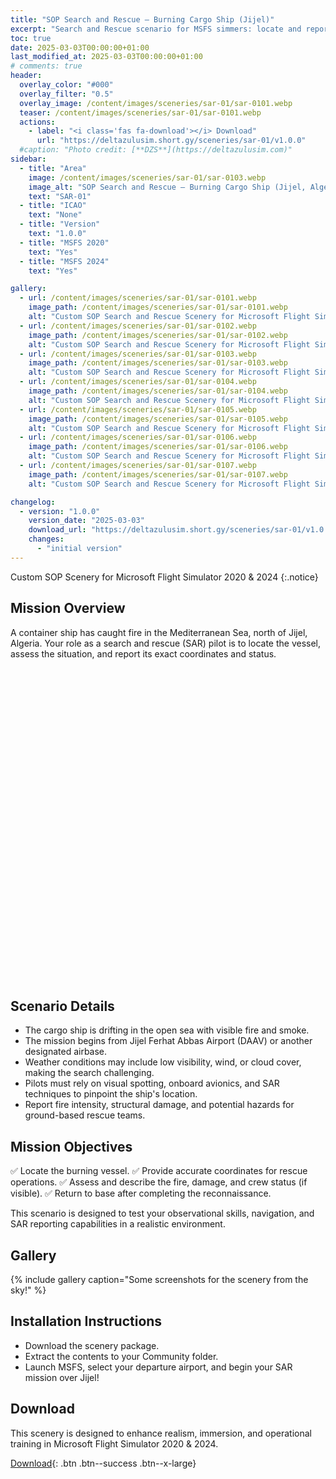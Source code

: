 ```yaml
---
title: "SOP Search and Rescue – Burning Cargo Ship (Jijel)"
excerpt: "Search and Rescue scenario for MSFS simmers: locate and report a burning container ship adrift north of Jijel, Algeria."
toc: true
date: 2025-03-03T00:00:00+01:00
last_modified_at: 2025-03-03T00:00:00+01:00
# comments: true
header:
  overlay_color: "#000"
  overlay_filter: "0.5"
  overlay_image: /content/images/sceneries/sar-01/sar-0101.webp
  teaser: /content/images/sceneries/sar-01/sar-0101.webp
  actions:
    - label: "<i class='fas fa-download'></i> Download"
      url: "https://deltazulusim.short.gy/sceneries/sar-01/v1.0.0"
  #caption: "Photo credit: [**DZS**](https://deltazulusim.com)"
sidebar:
  - title: "Area"
    image: /content/images/sceneries/sar-01/sar-0103.webp
    image_alt: "SOP Search and Rescue – Burning Cargo Ship (Jijel, Algeria)"
    text: "SAR-01"
  - title: "ICAO"
    text: "None"
  - title: "Version"
    text: "1.0.0"
  - title: "MSFS 2020"
    text: "Yes"
  - title: "MSFS 2024"
    text: "Yes"

gallery:
  - url: /content/images/sceneries/sar-01/sar-0101.webp
    image_path: /content/images/sceneries/sar-01/sar-0101.webp
    alt: "Custom SOP Search and Rescue Scenery for Microsoft Flight Simulator 2020 & 2024"
  - url: /content/images/sceneries/sar-01/sar-0102.webp
    image_path: /content/images/sceneries/sar-01/sar-0102.webp
    alt: "Custom SOP Search and Rescue Scenery for Microsoft Flight Simulator 2020 & 2024"
  - url: /content/images/sceneries/sar-01/sar-0103.webp
    image_path: /content/images/sceneries/sar-01/sar-0103.webp
    alt: "Custom SOP Search and Rescue Scenery for Microsoft Flight Simulator 2020 & 2024"
  - url: /content/images/sceneries/sar-01/sar-0104.webp
    image_path: /content/images/sceneries/sar-01/sar-0104.webp
    alt: "Custom SOP Search and Rescue Scenery for Microsoft Flight Simulator 2020 & 2024"
  - url: /content/images/sceneries/sar-01/sar-0105.webp
    image_path: /content/images/sceneries/sar-01/sar-0105.webp
    alt: "Custom SOP Search and Rescue Scenery for Microsoft Flight Simulator 2020 & 2024"
  - url: /content/images/sceneries/sar-01/sar-0106.webp
    image_path: /content/images/sceneries/sar-01/sar-0106.webp
    alt: "Custom SOP Search and Rescue Scenery for Microsoft Flight Simulator 2020 & 2024"
  - url: /content/images/sceneries/sar-01/sar-0107.webp
    image_path: /content/images/sceneries/sar-01/sar-0107.webp
    alt: "Custom SOP Search and Rescue Scenery for Microsoft Flight Simulator 2020 & 2024"

changelog:
  - version: "1.0.0"
    version_date: "2025-03-03"
    download_url: "https://deltazulusim.short.gy/sceneries/sar-01/v1.0.0"
    changes:
      - "initial version"
---
```


Custom SOP Scenery for Microsoft Flight Simulator 2020 & 2024
{:.notice}

## Mission Overview

A container ship has caught fire in the Mediterranean Sea, north of Jijel, Algeria. Your role as a search and rescue (SAR) pilot is to locate the vessel, assess the situation, and report its exact coordinates and status.


<div id="map" style="height: 500px;"></div>

<script>
  // Define coordinates once
  const centerCoords = [37.10, 5.77];

  // Initialize the map
  var map = L.map('map', {
    center: centerCoords,
    zoom: 7,
    minZoom: 5
  });

  // Add OpenStreetMap tile layer
  L.tileLayer('https://server.arcgisonline.com/ArcGIS/rest/services/Canvas/World_Dark_Gray_Base/MapServer/tile/{z}/{y}/{x}', {
    attribution: '&copy; <a href="https://www.esri.com/">Esri</a> &copy; <a href="https://www.openstreetmap.org/copyright">OpenStreetMap</a> contributors',
    maxZoom: 16
  }).addTo(map);

  // Add a marker using the same coordinates
  var marker = L.marker(centerCoords).addTo(map)
    //.bindPopup('<a href="/sceneries/training-zone-sar-01/">sar-01</a>')
    .openPopup();
</script>


## Scenario Details

- The cargo ship is drifting in the open sea with visible fire and smoke.
- The mission begins from Jijel Ferhat Abbas Airport (DAAV) or another designated airbase.
- Weather conditions may include low visibility, wind, or cloud cover, making the search challenging.
- Pilots must rely on visual spotting, onboard avionics, and SAR techniques to pinpoint the ship's location.
- Report fire intensity, structural damage, and potential hazards for ground-based rescue teams.

## Mission Objectives
✅ Locate the burning vessel.
✅ Provide accurate coordinates for rescue operations.
✅ Assess and describe the fire, damage, and crew status (if visible).
✅ Return to base after completing the reconnaissance.

This scenario is designed to test your observational skills, navigation, and SAR reporting capabilities in a realistic environment.

## Gallery 
{% include gallery caption="Some screenshots for the scenery from the sky!" %}

## Installation Instructions
- Download the scenery package.
- Extract the contents to your Community folder.
- Launch MSFS, select your departure airport, and begin your SAR mission over Jijel!

## Download
This scenery is designed to enhance realism, immersion, and operational training in Microsoft Flight Simulator 2020 & 2024.

[<i class='fas fa-download'></i> Download](https://deltazulusim.short.gy/sceneries/sar-01/v1.0.0){: .btn .btn--success .btn--x-large}
